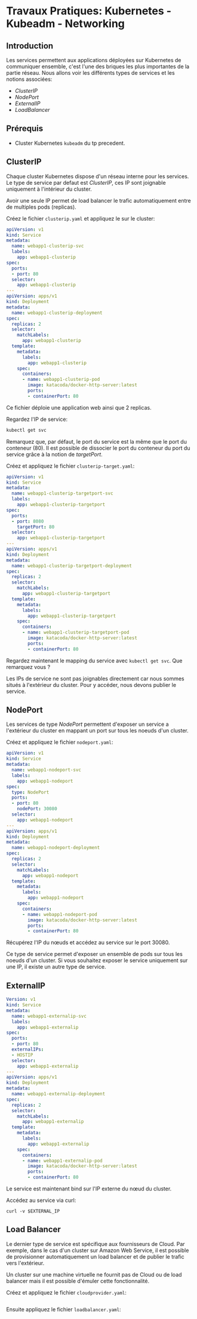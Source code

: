 # Travaux Pratiques: Kubernetes - Kubeadm - Networking

## Introduction

Les services permettent aux applications déployées sur Kubernetes de communiquer
ensemble, c'est l'une des briques les plus importantes de la partie réseau.
Nous allons voir les différents types de services et les notions associées:

- *ClusterIP*
- *NodePort*
- *ExternalIP*
- *LoadBalancer*

## Prérequis

- Cluster Kubernetes `kubeadm` du tp precedent.

## ClusterIP

Chaque cluster Kubernetes dispose d'un réseau interne pour les services. Le type de service par defaut est *ClusterIP*, ces IP sont joignable uniquement à l'intérieur du cluster.

Avoir une seule IP permet de load balancer le trafic automatiquement entre de multiples pods (replicas).

Créez le fichier `clusterip.yaml` et appliquez le sur le cluster:

```yaml
apiVersion: v1
kind: Service
metadata:
  name: webapp1-clusterip-svc
  labels:
    app: webapp1-clusterip
spec:
  ports:
  - port: 80
  selector:
    app: webapp1-clusterip
---
apiVersion: apps/v1
kind: Deployment
metadata:
  name: webapp1-clusterip-deployment
spec:
  replicas: 2
  selector:
    matchLabels:
      app: webapp1-clusterip
  template:
    metadata:
      labels:
        app: webapp1-clusterip
    spec:
      containers:
      - name: webapp1-clusterip-pod
        image: katacoda/docker-http-server:latest
        ports:
        - containerPort: 80
```

Ce fichier déploie une application web ainsi que 2 replicas.

Regardez l'IP de service:

```bash
kubectl get svc
```

Remarquez que, par défaut, le port du service est la même que le port du
conteneur (80). Il est possible de dissocier le port du conteneur du port
du service grâce à la notion de *targetPort*.

Créez et appliquez le fichier `clusterip-target.yaml`:

```yaml
apiVersion: v1
kind: Service
metadata:
  name: webapp1-clusterip-targetport-svc
  labels:
    app: webapp1-clusterip-targetport
spec:
  ports:
  - port: 8080
    targetPort: 80
  selector:
    app: webapp1-clusterip-targetport
---
apiVersion: apps/v1
kind: Deployment
metadata:
  name: webapp1-clusterip-targetport-deployment
spec:
  replicas: 2
  selector:
    matchLabels:
      app: webapp1-clusterip-targetport
  template:
    metadata:
      labels:
        app: webapp1-clusterip-targetport
    spec:
      containers:
      - name: webapp1-clusterip-targetport-pod
        image: katacoda/docker-http-server:latest
        ports:
        - containerPort: 80
```

Regardez maintenant le mapping du service avec `kubectl get svc`. Que remarquez vous ?

Les IPs de service ne sont pas joignables directement car nous sommes situés à l'extérieur du cluster. Pour y accéder, nous devons publier le service.

## NodePort

Les services de type *NodePort* permettent d'exposer un service a l'extérieur du cluster en mappant un port sur tous les noeuds d'un cluster.

Créez et appliquez le fichier `nodeport.yaml`:

```yaml
apiVersion: v1
kind: Service
metadata:
  name: webapp1-nodeport-svc
  labels:
    app: webapp1-nodeport
spec:
  type: NodePort
  ports:
  - port: 80
    nodePort: 30080
  selector:
    app: webapp1-nodeport
---
apiVersion: apps/v1
kind: Deployment
metadata:
  name: webapp1-nodeport-deployment
spec:
  replicas: 2
  selector:
    matchLabels:
      app: webapp1-nodeport
  template:
    metadata:
      labels:
        app: webapp1-nodeport
    spec:
      containers:
      - name: webapp1-nodeport-pod
        image: katacoda/docker-http-server:latest
        ports:
        - containerPort: 80
```

Récupérez l'IP du nœuds et accédez au service sur le port 30080.

Ce type de service permet d'exposer un ensemble de pods sur tous les noeuds d'un cluster. Si vous souhaitez exposer le service uniquement sur une IP, il existe un autre type de service.

## ExternalIP

```yaml
Version: v1
kind: Service
metadata:
  name: webapp1-externalip-svc
  labels:
    app: webapp1-externalip
spec:
  ports:
  - port: 80
  externalIPs:
  - HOSTIP
  selector:
    app: webapp1-externalip
---
apiVersion: apps/v1
kind: Deployment
metadata:
  name: webapp1-externalip-deployment
spec:
  replicas: 2
  selector:
    matchLabels:
      app: webapp1-externalip
  template:
    metadata:
      labels:
        app: webapp1-externalip
    spec:
      containers:
      - name: webapp1-externalip-pod
        image: katacoda/docker-http-server:latest
        ports:
        - containerPort: 80
```

Le service est maintenant bind sur l'IP externe du nœud du cluster.

Accédez au service via curl:

```
curl -v $EXTERNAL_IP
```

## Load Balancer

Le dernier type de service est spécifique aux fournisseurs de Cloud. Par exemple, dans le cas d'un cluster sur Amazon Web Service, il est possible de provisionner automatiquement un load balancer et de publier le trafic vers l'extérieur.

Un cluster sur une machine virtuelle ne fournit pas de Cloud ou de load balancer mais il est possible d'émuler cette fonctionnalité.

Créez et appliquez le fichier `cloudprovider.yaml`:

```
```

Ensuite appliquez le fichier `loadbalancer.yaml`:

```
```
